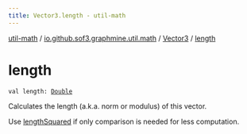 ```yaml
---
title: Vector3.length - util-math
---
```


[util-math](../../index.html) / [io.github.sof3.graphmine.util.math](../index.html) / [Vector3](index.html) / [length](./length.html)

# length

`val length: `[`Double`](https://kotlinlang.org/api/latest/jvm/stdlib/kotlin/-double/index.html)

Calculates the length (a.k.a. norm or modulus) of this vector.

Use [lengthSquared](length-squared.html) if only comparison is needed for less computation.

